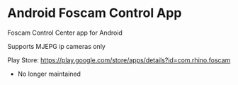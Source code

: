 # Android Foscam Control App

Foscam Control Center app for Android

Supports MJEPG ip cameras only

Play Store: https://play.google.com/store/apps/details?id=com.rhino.foscam

* No longer maintained
